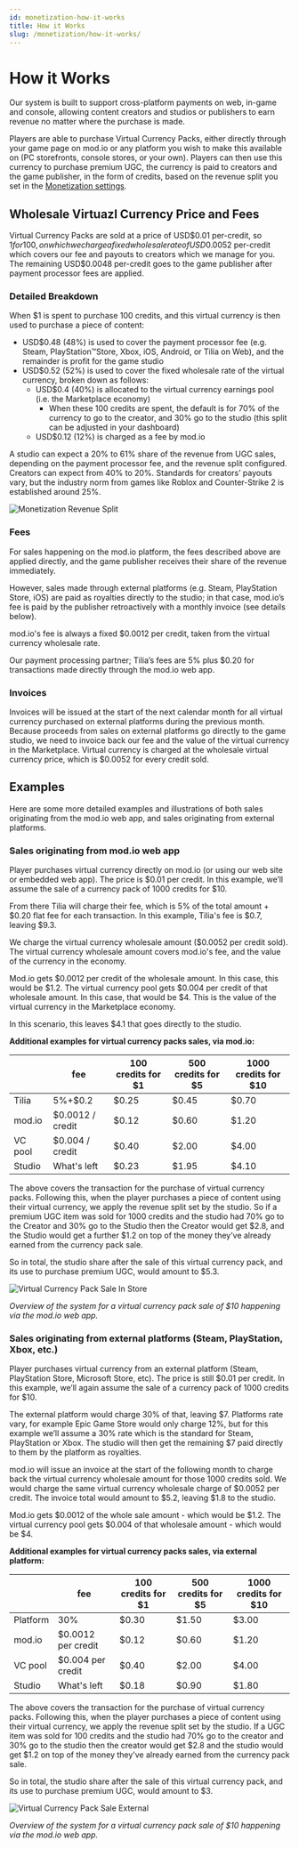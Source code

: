 ```yaml
---
id: monetization-how-it-works
title: How it Works
slug: /monetization/how-it-works/
---
```


# How it Works

Our system is built to support cross-platform payments on web, in-game and console, allowing content creators and studios or publishers to earn revenue no matter where the purchase is made.

Players are able to purchase Virtual Currency Packs, either directly through your game page on mod.io or any platform you wish to make this available on (PC storefronts, console stores, or your own). Players can then use this currency to purchase premium UGC, the currency is paid to creators and the game publisher, in the form of credits, based on the revenue split you set in the [Monetization settings](/monetization/onboarding/#monetization-settings).

## Wholesale Virtuazl Currency Price and Fees

Virtual Currency Packs are sold at a price of USD$0.01 per-credit, so $1 for 100, on which we charge a fixed wholesale rate of USD$0.0052 per-credit which covers our fee and payouts to creators which we manage for you. The remaining USD$0.0048 per-credit goes to the game publisher after payment processor fees are applied.

### Detailed Breakdown

When $1 is spent to purchase 100 credits, and this virtual currency is then used to purchase a piece of content:

* USD$0.48 (48%) is used to cover the payment processor fee (e.g. Steam, PlayStation™Store, Xbox, iOS, Android, or Tilia on Web), and the remainder is profit for the game studio
* USD$0.52 (52%) is used to cover the fixed wholesale rate of the virtual currency, broken down as follows:
    - USD$0.4 (40%) is allocated to the virtual currency earnings pool (i.e. the Marketplace economy)
        - When these 100 credits are spent, the default is for 70% of the currency to go to the creator, and 30% go to the studio (this split can be adjusted in your dashboard)
    - USD$0.12 (12%) is charged as a fee by mod.io

A studio can expect a 20% to 61% share of the revenue from UGC sales, depending on the payment processor fee, and the revenue split configured. Creators can expect from 40% to 20%. Standards for creators’ payouts vary, but the industry norm from games like Roblox and Counter-Strike 2 is established around 25%.

![Monetization Revenue Split](images/RevenueSplit-black.png)

### Fees

For sales happening on the mod.io platform, the fees described above are applied directly, and the game publisher receives their share of the revenue immediately.

However, sales made through external platforms (e.g. Steam, PlayStation Store, iOS) are paid as royalties directly to the studio; in that case, mod.io’s fee is paid by the publisher retroactively with a monthly invoice (see details below).

mod.io's fee is always a fixed $0.0012 per credit, taken from the virtual currency wholesale rate.

Our payment processing partner; Tilia’s fees are 5% plus $0.20 for transactions made directly through the mod.io web app.

### Invoices

Invoices will be issued at the start of the next calendar month for all virtual currency purchased on external platforms during the previous month. Because proceeds from sales on external platforms go directly to the game studio, we need to invoice back our fee and the value of the virtual currency in the Marketplace. Virtual currency is charged at the wholesale virtual currency price, which is $0.0052 for every credit sold.

## Examples

Here are some more detailed examples and illustrations of both sales originating from the mod.io web app, and sales originating from external platforms.

### Sales originating from mod.io web app

Player purchases virtual currency directly on mod.io (or using our web site or embedded web app). The price is $0.01 per credit. In this example, we’ll assume the sale of a currency pack of 1000 credits for $10.

From there Tilia will charge their fee, which is 5% of the total amount + $0.20 flat fee for each transaction. In this example, Tilia's fee is $0.7, leaving $9.3. 

We charge the virtual currency wholesale amount ($0.0052 per credit sold). The virtual currency wholesale amount covers mod.io's fee, and the value of the currency in the economy.

Mod.io gets $0.0012 per credit of the wholesale amount. In this case, this would be $1.2. The virtual currency pool gets $0.004 per credit of that wholesale amount. In this case, that would be $4. This is the value of the virtual currency in the Marketplace economy.

In this scenario, this leaves $4.1 that goes directly to the studio.

**Additional examples for virtual currency packs sales, via mod.io:**

|            | **fee**           |**100 credits for $1** |**500 credits for $5** |**1000 credits for $10** |
|------------|-------------------|-----------------------|-----------------------|-------------------------|
| Tilia      | 5%+$0.2           | $0.25                 | $0.45                 | $0.70                   |
| mod.io     | $0.0012 / credit  | $0.12                 | $0.60                 | $1.20                   |
| VC pool    | $0.004 / credit   | $0.40                 | $2.00                 | $4.00                   |
| Studio     | What's left       | $0.23                 | $1.95                 | $4.10                   |

The above covers the transaction for the purchase of virtual currency packs. Following this, when the player purchases a piece of content using their virtual currency, we apply the revenue split set by the studio. So if a premium UGC item was sold for 1000 credits and the studio had 70% go to the Creator and 30% go to the Studio then the Creator would get $2.8, and the Studio would get a further $1.2 on top of the money they’ve already earned from the currency pack sale.

So in total, the studio share after the sale of this virtual currency pack, and its use to purchase premium UGC, would amount to $5.3.

![Virtual Currency Pack Sale In Store](images/IntStoreFlow-black.png)

*Overview of the system for a virtual currency pack sale of $10 happening via the mod.io web app.*

### Sales originating from external platforms (Steam, PlayStation, Xbox, etc.)

Player purchases virtual currency from an external platform (Steam, PlayStation Store, Microsoft Store, etc). The price is still $0.01 per credit. In this example, we’ll again assume the sale of a currency pack of 1000 credits for $10.

The external platform would charge 30% of that, leaving $7. Platforms rate vary, for example Epic Game Store would only charge 12%, but for this example we’ll assume a 30% rate which is the standard for Steam, PlayStation or Xbox. The studio will then get the remaining $7 paid directly to them by the platform as royalties.

mod.io will issue an invoice at the start of the following month to charge back the virtual currency wholesale amount for those 1000 credits sold. We would charge the same virtual currency wholesale charge of $0.0052 per credit. The invoice total would amount to $5.2, leaving $1.8 to the studio.

Mod.io gets $0.0012 of the whole sale amount - which would be $1.2.
The virtual currency pool gets $0.004 of that wholesale amount - which would be $4.

**Additional examples for virtual currency packs sales, via external platform:**

|            | **fee**           |**100 credits for $1** |**500 credits for $5** |**1000 credits for $10** |
|------------|-------------------|-----------------------|-----------------------|-------------------------|
| Platform   | 30%               | $0.30                 | $1.50                 | $3.00                   |
| mod.io     | $0.0012 per credit| $0.12                 | $0.60                 | $1.20                   |
| VC pool    | $0.004 per credit | $0.40                 | $2.00                 | $4.00                   |
| Studio     | What's left       | $0.18                 | $0.90                 | $1.80                   |

The above covers the transaction for the purchase of virtual currency packs. Following this, when the player purchases a piece of content using their virtual currency, we apply the revenue split set by the studio. If a UGC item was sold for 100 credits and the studio had 70% go to the creator and 30% go to the studio then the creator would get $2.8 and the studio would get $1.2 on top of the money they’ve already earned from the currency pack sale.

So in total, the studio share after the sale of this virtual currency pack, and its use to purchase premium UGC, would amount to $3.

![Virtual Currency Pack Sale External](images/ExtStoreFlow-black.png)

*Overview of the system for a virtual currency pack sale of $10 happening via the mod.io web app.*